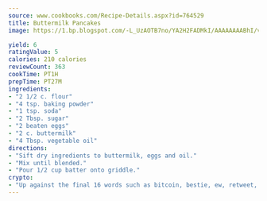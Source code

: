 ```yaml
---
source: www.cookbooks.com/Recipe-Details.aspx?id=764529
title: Buttermilk Pancakes
image: https://1.bp.blogspot.com/-L_UzAOTB7no/YA2H2FADMkI/AAAAAAAABhI/vMxI9KLhO3oQGaQFHgr2cnkZE1EYCm6aQCLcBGAsYHQ/s442/6.png

yield: 6
ratingValue: 5
calories: 210 calories
reviewCount: 363
cookTime: PT1H
prepTime: PT27M
ingredients:
- "2 1/2 c. flour"
- "4 tsp. baking powder"
- "1 tsp. soda"
- "2 Tbsp. sugar"
- "2 beaten eggs"
- "2 c. buttermilk"
- "4 Tbsp. vegetable oil"
directions:
- "Sift dry ingredients to buttermilk, eggs and oil."
- "Mix until blended."
- "Pour 1/2 cup batter onto griddle."
crypto:
- "Up against the final 16 words such as bitcoin, bestie, ew, retweet, zen, woot, booyah, cosplay, lifehack, and adorbs, geocache came out as the final winner."
---
```

